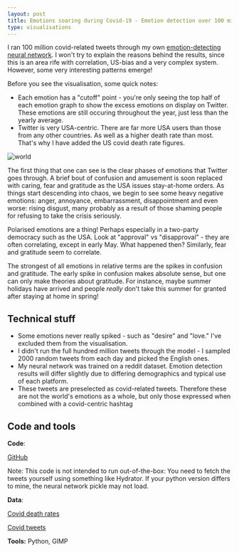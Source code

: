 ```yaml
---
layout: post
title: Emotions soaring during Covid-19 - Emotion detection over 100 million tweets since January
type: visualisations
---
```


I ran 100 million covid-related tweets through my own [emotion-detecting neural network](../Multi-Label-Emotion-Classification/). I won't try to explain the reasons behind the results, since this is an area rife with correlation, US-bias and a very complex system. However, some very interesting patterns emerge!

Before you see the visualisation, some quick notes:
* Each emotion has a "cutoff" point - you're only seeing the top half of each emotion graph to show the excess emotions on display on Twitter. These emotions are still occuring throughout the year, just less than the yearly average.
* Twitter is very USA-centric. There are far more USA users than those from any other countries. As well as a higher death rate than most. That's why I have added the US covid death rate figures.

![world](../images/visu/covid-emotions.png "covid-emotions")

The first thing that one can see is the clear phases of emotions that Twitter goes through. A brief bout of confusion and amusement is soon replaced with caring, fear and gratitude as the USA issues stay-at-home orders. As things start descending into chaos, we begin to see some heavy negative emotions: anger, annoyance, embarrassment, disappointment and even worse: rising disgust, many probably as a result of those shaming people for refusing to take the crisis seriously.

Polarised emotions are a thing! Perhaps especially in a two-party democracy such as the USA. Look at "approval" vs "disapproval" - they are often correlating, except in early May. What happened then? Similarly, fear and gratitude seem to correlate.

The strongest of all emotions in relative terms are the spikes in confusion and gratitude. The early spike in confusion makes absolute sense, but one can only make theories about gratitude. For instance, maybe summer holidays have arrived and people _really_ don't take this summer for granted after staying at home in spring!

Technical stuff
------
* Some emotions never really spiked - such as "desire" and "love." I've excluded them from the visualisation.
* I didn't run the full hundred million tweets through the model - I sampled 2000 random tweets from each day and picked the English ones.
* My neural network was trained on a reddit dataset. Emotion detection results will differ slightly due to differing demographics and typical use of each platform.
* These tweets are preselected as covid-related tweets. Therefore these are not the world's emotions as a whole, but only those expressed when combined with a covid-centric hashtag


Code and tools
------
**Code**: 

[GitHub](https://github.com/rian-van-den-ander/explorations/tree/master/covid-sentiment)

Note: This code is not intended to run out-of-the-box: You need to fetch the tweets yourself using something like Hydrator. If your python version differs to mine, the neural network pickle may not load.

**Data**: 

[Covid death rates](https://ourworldindata.org/coronavirus-data?country=~OWID_WRL)

[Covid tweets](https://github.com/delvinso/covid19_one_hundred_million_unique_tweets)

**Tools:** Python, GIMP


